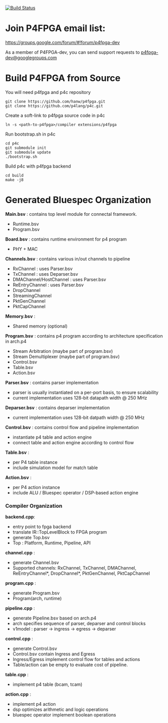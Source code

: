 [![Build Status](https://travis-ci.com/hanw/p4fpga.svg?token=QcAxzpNcQodXfewmHgNA&branch=master)](https://travis-ci.com/hanw/p4fpga)

# Join P4FPGA email list:

https://groups.google.com/forum/#!forum/p4fpga-dev

As a member of P4FPGA-dev, you can send support requests to p4fpga-dev@googlegroups.com

# Build P4FPGA from Source

You will need p4fpga and p4c repository
```
git clone https://github.com/hanw/p4fpga.git
git clone https://github.com/p4lang/p4c.git
```

Create a soft-link to p4fpga source code in p4c
```
ln -s <path-to-p4fpga>/compiler extensions/p4fpga 
```

Run bootstrap.sh in p4c
```
cd p4c
git submodule init
git submodule update
./bootstrap.sh
```

Build p4c with p4fpga backend
```
cd build
make -j8
```

# Generated Bluespec Organization

**Main.bsv** : contains top level module for connectal framework.
- Runtime.bsv
- Program.bsv

**Board.bsv** : contains runtime environment for p4 program
- PHY + MAC

**Channels.bsv** : contains various in/out channels to pipeline
- RxChannel : uses Parser.bsv
- TxChannel : uses Deparser.bsv
- DMAChannel/HostChannel : uses Parser.bsv
- ReEntryChannel : uses Parser.bsv
- DropChannel
- StreamingChannel
- PktGenChannel
- PktCapChannel

**Memory.bsv** :
- Shared memory (optional)

**Program.bsv** : contains p4 program according to architecture specification in arch.p4
- Stream Arbitration (maybe part of program.bsv)
- Stream Demultiplexer (maybe part of program.bsv)
- Control.bsv
- Table.bsv
- Action.bsv

**Parser.bsv** : contains parser implementation
- parser is usually instantiated on a per-port basis, to ensure scalability
- current implementation uses 128-bit datapath width @ 250 MHz

**Deparser.bsv** : contains deparser implementation
- current implementation uses 128-bit datpath width @ 250 MHz

**Control.bsv** : contains control flow and pipeline implementation
- instantiate p4 table and action engine
- connect table and action engine according to control flow

**Table.bsv** :
- per P4 table instance
- include simulation model for match table

**Action.bsv** :
- per P4 action instance
- include ALU / Bluespec operator / DSP-based action engine


### Compiler Organization 

**backend.cpp**:
- entry point to fpga backend
- translate IR::TopLevelBlock to FPGA program
- generate Top.bsv
- Top : Platform, Runtime, Pipeline, API

**channel.cpp** :
- generate Channel.bsv
- Supported channels: RxChannel, TxChannel, DMAChannel, ReEntryChannel*, DropChannel*, PktGenChannel, PktCapChannel

**program.cpp** :
- generate Program.bsv
- Program(arch, runtime)

**pipeline.cpp** :
- generate Pipeline.bsv based on arch.p4
- arch specifies sequence of parser, deparser and control blocks
- v1model : parser -> ingress -> egress -> deparser

**control.cpp** :
- generate Control.bsv
- Control.bsv contain Ingress and Egress
- Ingress/Egress implement control flow for tables and actions
- Table/action can be empty to evaluate cost of pipeline.

**table.cpp** :
- implement p4 table (bcam, tcam)

**action.cpp** :
- implement p4 action
- dsp optimizes arithmetic and logic operations
- bluespec operator implement boolean operations
